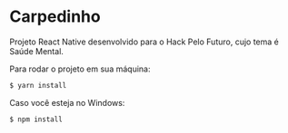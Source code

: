 # Carpedinho

Projeto React Native desenvolvido para o Hack Pelo Futuro, cujo tema é Saúde Mental.


Para rodar o projeto em sua máquina: 

```sh
$ yarn install
```

Caso você esteja no Windows:

```sh
$ npm install
```
